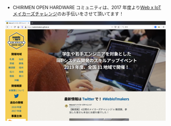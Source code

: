 - CHIRIMEN OPEN HARDWARE コミュニティは、2017 年度より[Web x IoT メイカーズチャレンジ](https://webiotmakers.github.io/)のお手伝いをさせて頂いてます！

![WebxIoT-makers](./images/WebxIoT-makers.png)
